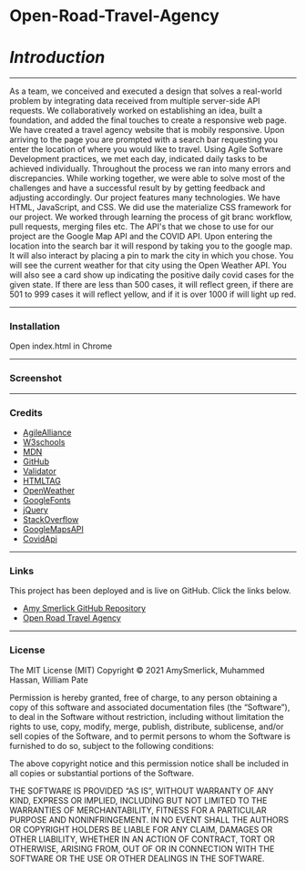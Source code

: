 # Open-Road-Travel-Agency


# _**Introduction**_
***
As a team, we conceived and executed a design that solves a real-world problem by integrating data received from multiple server-side API requests. We collaboratively worked on establishing an idea, built a foundation, and added the final touches to create a responsive web page. We have created a travel agency website that is mobily responsive. Upon arriving to the page you are prompted with a search bar requesting you enter the location of where you would like to travel. Using Agile Software Development practices, we met each day, indicated daily tasks to be achieved individually. Throughout the process we ran into many errors and discrepancies. While working together, we were able to solve most of the challenges and have a successful result by by getting feedback and adjusting accordingly. Our project features many technologies. We have HTML, JavaScript, and CSS. We did use the materialize CSS framework for our project. We worked through learning the process of git branc workflow, pull requests, merging files etc. The API's that we chose to use for our project are the Google Map API and the COVID API. Upon entering the location into the search bar it will respond by taking you to the google map. It will also interact by placing a pin to mark the city in which you chose. You will see the current weather for that city using the Open Weather API. You will also see a card show up indicating the positive daily covid cases for the given state. If there are less than 500 cases, it will reflect green, if there are 501 to 999 cases it will reflect yellow, and if it is over 1000 if will light up red.  


***
### __Installation__


Open index.html in Chrome

***
### __Screenshot__
<!-- ![Open Road Travel Agency](https://user-images.githubusercontent.com/77814900/114222053-17201c80-993c-11eb-9f0f-51c25dd63e79.png) -->



***
### __Credits__

- [AgileAlliance](https://www.agilealliance.org/)
- [W3schools](https://www.w3schools.com/)
- [MDN](https://developer.mozilla.org/en-US/docs/Web/CSS/CSS_Selectors)
- [GitHub](https://coding-boot-camp.github.io/full-stack/github/professional-readme-guide)
- [Validator](https://validator.w3.org/)
- [HTMLTAG](https://medium.com/@zac_heisey/7-alternatives-to-the-div-html-tag-7c888c7b5036)
- [OpenWeather](https://openweathermap.org/api)
- [GoogleFonts](https://fonts.google.com/)
- [jQuery](https://code.jquery.com/)
- [StackOverflow](https://stackoverflow.com/questions/52248646/googlemaps-api-key-for-testing) 
- [GoogleMapsAPI](https://console.cloud.google.com/apis/agreements?project=weather-tracker)
- [CovidApi](http://api.covidtracking.com)

***
### __Links__

This project has been deployed and is live on GitHub. Click the links below.

-  [Amy Smerlick GitHub Repository](https://github.com/amysmerlick)
-   [Open Road Travel Agency](https://amysmerlick.github.io/Open-Road-Travel-Agency/)

***
### __License__

The MIT License (MIT)
Copyright © 2021 AmySmerlick, Muhammed Hassan, William Pate

Permission is hereby granted, free of charge, to any person obtaining a copy of this software and associated documentation files (the “Software”), to deal in the Software without restriction, including without limitation the rights to use, copy, modify, merge, publish, distribute, sublicense, and/or sell copies of the Software, and to permit persons to whom the Software is furnished to do so, subject to the following conditions:

The above copyright notice and this permission notice shall be included in all copies or substantial portions of the Software.

THE SOFTWARE IS PROVIDED “AS IS”, WITHOUT WARRANTY OF ANY KIND, EXPRESS OR IMPLIED, INCLUDING BUT NOT LIMITED TO THE WARRANTIES OF MERCHANTABILITY, FITNESS FOR A PARTICULAR PURPOSE AND NONINFRINGEMENT. IN NO EVENT SHALL THE AUTHORS OR COPYRIGHT HOLDERS BE LIABLE FOR ANY CLAIM, DAMAGES OR OTHER LIABILITY, WHETHER IN AN ACTION OF CONTRACT, TORT OR OTHERWISE, ARISING FROM, OUT OF OR IN CONNECTION WITH THE SOFTWARE OR THE USE OR OTHER DEALINGS IN THE SOFTWARE.
